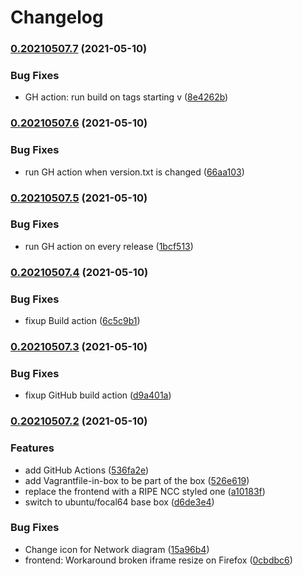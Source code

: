 # Changelog

### [0.20210507.7](https://www.github.com/oskar456/vagrant-netlab-ipv6security/compare/v0.20210507.6...v0.20210507.7) (2021-05-10)


### Bug Fixes

* GH action: run build on tags starting v ([8e4262b](https://www.github.com/oskar456/vagrant-netlab-ipv6security/commit/8e4262b661c235dba48c10a2925fa0f57efa159c))

### [0.20210507.6](https://www.github.com/oskar456/vagrant-netlab-ipv6security/compare/v0.20210507.5...v0.20210507.6) (2021-05-10)


### Bug Fixes

* run GH action when version.txt is changed ([66aa103](https://www.github.com/oskar456/vagrant-netlab-ipv6security/commit/66aa1030b66eb00c59cb00a7f07f5e40c3b80e0e))

### [0.20210507.5](https://www.github.com/oskar456/vagrant-netlab-ipv6security/compare/v0.20210507.4...v0.20210507.5) (2021-05-10)


### Bug Fixes

* run GH action on every release ([1bcf513](https://www.github.com/oskar456/vagrant-netlab-ipv6security/commit/1bcf51366a98555cebd65192f6739bc4b5dcc76a))

### [0.20210507.4](https://www.github.com/oskar456/vagrant-netlab-ipv6security/compare/v0.20210507.3...v0.20210507.4) (2021-05-10)


### Bug Fixes

* fixup Build action ([6c5c9b1](https://www.github.com/oskar456/vagrant-netlab-ipv6security/commit/6c5c9b1e1523f49c1d3d81d67a2115f113747c89))

### [0.20210507.3](https://www.github.com/oskar456/vagrant-netlab-ipv6security/compare/v0.20210507.2...v0.20210507.3) (2021-05-10)


### Bug Fixes

* fixup GitHub build action ([d9a401a](https://www.github.com/oskar456/vagrant-netlab-ipv6security/commit/d9a401a9698e153a5b9a218aa24a27d7f3223cf0))

### [0.20210507.2](https://www.github.com/oskar456/vagrant-netlab-ipv6security/compare/v0.20210507.1...v0.20210507.2) (2021-05-10)


### Features

* add GitHub Actions ([536fa2e](https://www.github.com/oskar456/vagrant-netlab-ipv6security/commit/536fa2ee0d9108c5ae5175193c93a7c27d0d63b7))
* add Vagrantfile-in-box to be part of the box ([526e619](https://www.github.com/oskar456/vagrant-netlab-ipv6security/commit/526e619ac00eb774e438eef8bc8865b6f4b3fe89))
* replace the frontend with a RIPE NCC styled one ([a10183f](https://www.github.com/oskar456/vagrant-netlab-ipv6security/commit/a10183f9f388a4b1690a015f0e79cdf7dae48760))
* switch to ubuntu/focal64 base box ([d6de3e4](https://www.github.com/oskar456/vagrant-netlab-ipv6security/commit/d6de3e45a61bae774582e18dfe2a5ea325e67c34))


### Bug Fixes

* Change icon for Network diagram ([15a96b4](https://www.github.com/oskar456/vagrant-netlab-ipv6security/commit/15a96b48985f58447c6cd98c1303245000347775))
* frontend: Workaround broken iframe resize on Firefox ([0cbdbc6](https://www.github.com/oskar456/vagrant-netlab-ipv6security/commit/0cbdbc61ae4afac4212f4c0c9d01310d95502218))
